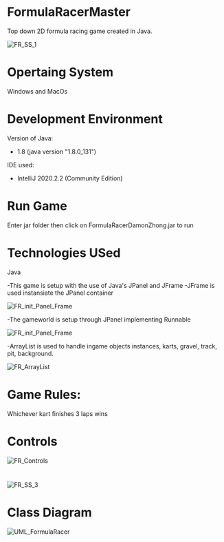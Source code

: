 # FormulaRacerMaster
 Top down 2D formula racing game created in Java.
 
 ![FR_SS_1](https://user-images.githubusercontent.com/70302984/133866018-99300c26-18f1-4fce-96f4-2f3cf6ae95ba.png)
 
 
# Opertaing System
Windows and MacOs 

# Development Environment
Version of Java: 
- 1.8 (java version "1.8.0_131")

IDE used:
- IntelliJ 2020.2.2 (Community Edition)
 
# Run Game 
Enter jar folder then click on FormulaRacerDamonZhong.jar to run 

# Technologies USed
Java

-This game is setup with the use of Java's JPanel and JFrame
-JFrame is used instansiate the JPanel container

![FR_init_Panel_Frame](https://user-images.githubusercontent.com/70302984/134596496-a20a9b6a-760b-4d53-872c-0083c2ec3498.png)

-The gameworld is setup through JPanel implementing Runnable

![FR_init_Panel_Frame](https://user-images.githubusercontent.com/70302984/134597653-284bdfe3-813e-49c4-af4b-f2f49ff3ec69.png)

-ArrayList is used to handle ingame objects instances, karts, gravel, track, pit, background.

![FR_ArrayList](https://user-images.githubusercontent.com/70302984/134598220-dcb97900-a808-4e42-8013-c0513cdcd271.png)


# Game Rules:
Whichever kart finishes 3 laps wins

# Controls
![FR_Controls](https://user-images.githubusercontent.com/70302984/134597634-41b2d028-6c3e-4de5-99a1-6c57207a012f.png)

#

![FR_SS_3](https://user-images.githubusercontent.com/70302984/133866226-bd5688eb-40c3-4192-9698-6bbfd2d2cbdd.png)


# Class Diagram

![UML_FormulaRacer](https://user-images.githubusercontent.com/70302984/134096765-100836ed-51c5-4138-84c5-ec075be5ce46.jpg)

